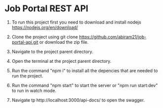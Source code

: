 # Job Portal REST API
 1. To run this project first you need to download and install nodejs https://nodejs.org/en/download/
 
 2. Clone the project using git clone https://github.com/abiram21/job-portal-api.git or download the zip file.
 
 3. Navigate to the project parent directory.
 
 4. Open the terminal at the project parent directory.

 5. Run the command "npm i" to install all the depencies that are needed to run the project.
 
 6. Run the command "npm start" to start the server or "npm run start:dev" to run in watch mode.
 
 7. Navigate tp http://localhost:3000/api-docs/ to open the swagger.